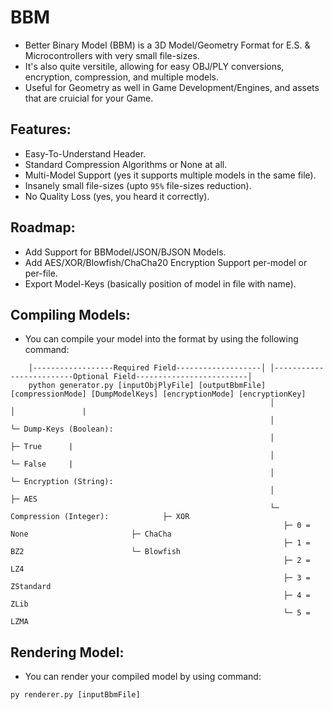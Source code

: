 # BBM
- Better Binary Model (BBM) is a 3D Model/Geometry Format for E.S. & Microcontrollers with very small file-sizes.
- It's also quite versitile, allowing for easy OBJ/PLY conversions, encryption, compression, and multiple models.
- Useful for Geometry as well in Game Development/Engines, and assets that are cruicial for your Game.

## Features:
- Easy-To-Understand Header.
- Standard Compression Algorithms or None at all.
- Multi-Model Support (yes it supports multiple models in the same file).
- Insanely small file-sizes (upto `95%` file-sizes reduction).
- No Quality Loss (yes, you heard it correctly).

## Roadmap:
- Add Support for BBModel/JSON/BJSON Models.
- Add AES/XOR/Blowfish/ChaCha20 Encryption Support per-model or per-file.
- Export Model-Keys (basically position of model in file with name).

## Compiling Models:
- You can compile your model into the format by using the following command:
```
    │------------------Required Field-------------------│ │-------------------------Optional Field-------------------------│
    python generator.py [inputObjPlyFile] [outputBbmFile] [compressionMode] [DumpModelKeys] [encryptionMode] [encryptionKey]
                                                          │                 │               |
                                                          │                 └─ Dump-Keys (Boolean):
                                                          │                    ├─ True      |
                                                          │                    └─ False     |
                                                          │                                 └─ Encryption (String):
                                                          │                                    ├─ AES
                                                          └─ Compression (Integer):            ├─ XOR
                                                             ├─ 0 = None                       ├─ ChaCha
                                                             ├─ 1 = BZ2                        └─ Blowfish
                                                             ├─ 2 = LZ4
                                                             ├─ 3 = ZStandard
                                                             ├─ 4 = ZLib
                                                             └─ 5 = LZMA
```

## Rendering Model:
- You can render your compiled model by using command:
```
py renderer.py [inputBbmFile]
```
